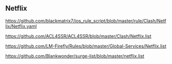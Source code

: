 
## Netflix

<https://github.com/blackmatrix7/ios_rule_script/blob/master/rule/Clash/Netflix/Netflix.yaml>

<https://github.com/ACL4SSR/ACL4SSR/blob/master/Clash/Netflix.list>

<https://github.com/LM-Firefly/Rules/blob/master/Global-Services/Netflix.list>

<https://github.com/Blankwonder/surge-list/blob/master/netflix.list>
